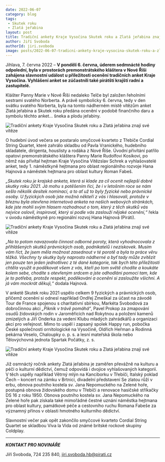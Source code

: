 ```yaml
---
date: 2022-06-07
category: blog
tags:
 - Skutek roku
 - Zlatá jeřabina
layout: post
title: Tradiční ankety Kraje Vysočina Skutek roku a Zlatá jeřabina znají své vítěze
author: Jiří Svoboda
authorId: jiri.svoboda
image: posts/2022-06-07-tradicni-ankety-kraje-vysocina-skutek-roku-a-zlata-jerabina-znaji-sve-viteze.jpg
---
```


Jihlava, 7. června 2022 – **V pondělí 6. června, úderem sedmnácté hodiny odpolední, byla v prostorách premonstrátského kláštera v Nové Říši zahájena slavnostní událost u příležitosti ocenění tradičních anket Kraje Vysočina. Vyhlášení anket se zúčastnili také pirátští krajští radní a zastupitelé.**

Klášter Panny Marie v Nové Říši nedaleko Telče byl založen řeholními sestrami svatého Norberta. A právě symbolicky 6. června, tedy v den svátku svatého Norberta, byla na tomto nádherném místě vítězům anket Zlatá jeřabina a Skutek roku předána ocenění v podobě finančního daru a symbolu těchto anket… šneka a plodu jeřabiny.


![Tradiční ankety Kraje Vysočina Skutek roku a Zlatá jeřabina znají své vítěze](https://a.pirati.cz/vysocina/img/posts/2022-06-07-tradicni-ankety-kraje-vysocina-skutek-roku-a-zlata-jerabina-znaji-sve-viteze-I.jpg)


O hudební úvod večera se postaralo smyčcové kvarteto z Třebíče Cordial String Quartet, které zahrálo skladbu od Pavla Vranického, hudebního skladatele, dirigenta, houslisty a rodáka z Nové Říše. Úvodní přivítání patřilo opatovi premonstrátského kláštera Panny Marie Rudolfovi Kosíkovi, po němž nás přivítal hejtman Kraje Vysočina Vítězslav Schrek a vyhlašovatelé anket, tedy 1. náměstkyně hejtmana pro oblast regionálního rozvoje Hana Hajnová a náměstek hejtmana pro oblast kultury Roman Fabeš.

*„Skutek roku je krajská anketa, která si klade za cíl ocenit nejlepší dobré skutky roku 2021. Já mohu s potěšením říci, že i v letošním roce se nám sešlo několik desítek nominací, a to ať už to byly fyzické nebo právnické osoby. U fyzických osob jste možná někteří z vás i hlasovali, protože v březnu byla otevřena internetová anketa na našich webových stránkách, kde jste mohli svým hlasem rozhodnout o tom, který z těch skutků vás nejvíce oslovil, inspiroval, který si podle vás zaslouží nějaké ocenění,“* řekla v úvodu náměstkyně pro regionální rozvoj Hana Hajnová (Piráti).


![Tradiční ankety Kraje Vysočina Skutek roku a Zlatá jeřabina znají své vítěze](https://a.pirati.cz/vysocina/img/posts/2022-06-07-tradicni-ankety-kraje-vysocina-skutek-roku-a-zlata-jerabina-znaji-sve-viteze-II.jpg)


*„Na to potom navazovala činnost odborné poroty, která vyhodnocovala z přihlášených skutků právnických osob, podnikatelů i neziskovek. Musím vám říct, že jsem měla možnost zasednout v té porotě a byla to práce věru těžká. Všechny ty skutky byly naprosto nádherné a byť tady může zvítězit jen pouze ten jeden jednotlivec z té dané kategorie, tak bych této příležitosti chtěla využít a poděkovat všem z vás, kteří po tom světě chodíte a koukáte kolem sebe, chodíte s otevřeným srdcem a jste odhodláni pomoci tam, kde je to potřeba, protože respekt, poděkování a ocenění si zasloužíte všichni. A já vám mockrát děkuji,“* dodala Hajnová.

V anketě Skutek roku 2021 uspělo celkem 9 fyzických a právnických osob, přičemž ocenění si odnesl například Ondřej Zmeškal za účast na závodě Tour de France spojenou s charitativní sbírkou, Markéta Svobodová za dobročinnou akci *„Piknik v trávě pomáhá“*, Pavel Prokop za zmapování osudů židovských rodin v Jaroměřicích nad Rokytnou a položení kamenů zmizelých a Jiří Onderka za vedení Klubu mladých zahrádkářů a organizaci akcí pro veřejnost. Mimo to uspěl i zapsaný spolek Happy run, pobočka České společnosti ornitologické na Vysočině, Oldřich Heřman a Rodinná pekárna Veselo, Chaloupky o. p. s. a lesní mateřská škola nebo Tělovýchovná jednota Spartak Počátky, z. s.


![Tradiční ankety Kraje Vysočina Skutek roku a Zlatá jeřabina znají své vítěze](https://a.pirati.cz/vysocina/img/posts/2022-06-07-tradicni-ankety-kraje-vysocina-skutek-roku-a-zlata-jerabina-znaji-sve-viteze-III.jpg)


Již osmnáctý ročník ankety Zlatá jeřabina je zaměřen převážně na kulturu a péči o kulturní dědictví, čemuž odpovídá i dvojice vyhlašovaných kategorií. V těch uspěly například Větrný mlýn na Kanciborku v Třebíči, Italský poklad Čech – koncert na zámku v Brtnici, divadelní představení Se zlatou růží v erbu, obnova poutního kostela sv. Jana Nepomuckého na Zelené hoře, postupná obnova židovského domu v Třebíči a renovace hasičské stříkačky DS 16 z roku 1950. Obnova poutního kostela sv. Jana Nepomuckého na Zelené hoře pak získala také mimořádné čestné uznání náměstka hejtmana pro oblast kultury, památkové péče a cestovního ruchu Romana Fabeše za významný přínos v oblasti hmotného kulturního dědictví.

Slavnostní večer pak opět zakončilo smyčcové kvarteto Cordial String Quartet se skladbou Viva la Vida od známé britské rockové skupiny Coldplay.

---

***KONTAKT PRO NOVINÁŘE*** 

Jiří Svoboda, 724 235 840, <jiri.svoboda.hb@pirati.cz>
